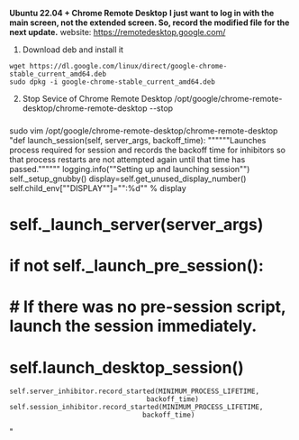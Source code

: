 **Ubuntu 22.04 + Chrome Remote Desktop**
**I just want to log in with the main screen, not the extended screen. So, record the modified file for the next update.**
website: https://remotedesktop.google.com/
1. Download deb and install it
```
wget https://dl.google.com/linux/direct/google-chrome-stable_current_amd64.deb
sudo dpkg -i google-chrome-stable_current_amd64.deb
```

2. Stop Sevice of Chrome Remote Desktop
/opt/google/chrome-remote-desktop/chrome-remote-desktop --stop
###
sudo vim /opt/google/chrome-remote-desktop/chrome-remote-desktop
"def launch_session(self, server_args, backoff_time):
    """"""Launches process required for session and records the backoff time
    for inhibitors so that process restarts are not attempted again until
    that time has passed.""""""
    logging.info(""Setting up and launching session"")
    self._setup_gnubby()
    display=self.get_unused_display_number()
    self.child_env[""DISPLAY""]="":%d"" % display
#    self._launch_server(server_args)
#    if not self._launch_pre_session():
#      # If there was no pre-session script, launch the session immediately.
#      self.launch_desktop_session()
    self.server_inhibitor.record_started(MINIMUM_PROCESS_LIFETIME,
                                      backoff_time)
    self.session_inhibitor.record_started(MINIMUM_PROCESS_LIFETIME,
                                     backoff_time)

"
